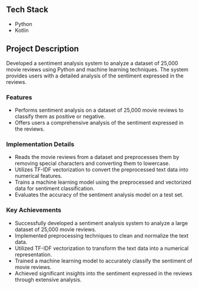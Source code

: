 ## Tech Stack
- Python
- Kotlin


## Project Description
Developed a sentiment analysis system to analyze a dataset of 25,000 movie reviews using Python and machine learning techniques. 
The system provides users with a detailed analysis of the sentiment expressed in the reviews.

### Features
- Performs sentiment analysis on a dataset of 25,000 movie reviews to classify them as positive or negative.
- Offers users a comprehensive analysis of the sentiment expressed in the reviews.

### Implementation Details
- Reads the movie reviews from a dataset and preprocesses them by removing special characters and converting them to lowercase.
- Utilizes TF-IDF vectorization to convert the preprocessed text data into numerical features.
- Trains a machine learning model using the preprocessed and vectorized data for sentiment classification.
- Evaluates the accuracy of the sentiment analysis model on a test set.

### Key Achievements
- Successfully developed a sentiment analysis system to analyze a large dataset of 25,000 movie reviews.
- Implemented preprocessing techniques to clean and normalize the text data.
- Utilized TF-IDF vectorization to transform the text data into a numerical representation.
- Trained a machine learning model to accurately classify the sentiment of movie reviews.
- Achieved significant insights into the sentiment expressed in the reviews through extensive analysis.

